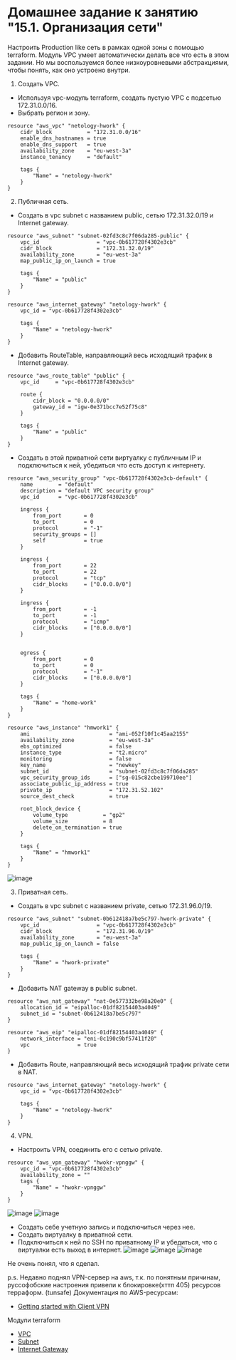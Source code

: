 # Домашнее задание к занятию "15.1. Организация сети"

Настроить Production like сеть в рамках одной зоны с помощью terraform. Модуль VPC умеет автоматически делать все что есть в этом задании. Но мы воспользуемся более низкоуровневыми абстракциями, чтобы понять, как оно устроено внутри.

1. Создать VPC.

- Используя vpc-модуль terraform, создать пустую VPC с подсетью 172.31.0.0/16.
- Выбрать регион и зону.  

```
resource "aws_vpc" "netology-hwork" {
    cidr_block           = "172.31.0.0/16"
    enable_dns_hostnames = true
    enable_dns_support   = true
    availability_zone    = "eu-west-3a"
    instance_tenancy     = "default"

    tags {
        "Name" = "netology-hwork"
    }
}
```
2. Публичная сеть.

- Создать в vpc subnet с названием public, сетью 172.31.32.0/19 и Internet gateway.  

```
resource "aws_subnet" "subnet-02fd3c8c7f06da285-public" {
    vpc_id                  = "vpc-0b617728f4302e3cb"
    cidr_block              = "172.31.32.0/19"
    availability_zone       = "eu-west-3a"
    map_public_ip_on_launch = true

    tags {
        "Name" = "public"
    }
}

resource "aws_internet_gateway" "netology-hwork" {
    vpc_id = "vpc-0b617728f4302e3cb"

    tags {
        "Name" = "netology-hwork"
    }
}
```

- Добавить RouteTable, направляющий весь исходящий трафик в Internet gateway.  

```
resource "aws_route_table" "public" {
    vpc_id     = "vpc-0b617728f4302e3cb"

    route {
        cidr_block = "0.0.0.0/0"
        gateway_id = "igw-0e371bcc7e52f75c8"
    }

    tags {
        "Name" = "public"
    }
}
```
- Создать в этой приватной сети виртуалку с публичным IP и подключиться к ней, убедиться что есть доступ к интернету.  

```
resource "aws_security_group" "vpc-0b617728f4302e3cb-default" {
    name        = "default"
    description = "default VPC security group"
    vpc_id      = "vpc-0b617728f4302e3cb"

    ingress {
        from_port       = 0
        to_port         = 0
        protocol        = "-1"
        security_groups = []
        self            = true
    }

    ingress {
        from_port       = 22
        to_port         = 22
        protocol        = "tcp"
        cidr_blocks     = ["0.0.0.0/0"]
    }

    ingress {
        from_port       = -1
        to_port         = -1
        protocol        = "icmp"
        cidr_blocks     = ["0.0.0.0/0"]
    }


    egress {
        from_port       = 0
        to_port         = 0
        protocol        = "-1"
        cidr_blocks     = ["0.0.0.0/0"]
    }

    tags {
        "Name" = "home-work"
    }
}
```
```
resource "aws_instance" "hmwork1" {
    ami                         = "ami-052f10f1c45aa2155"
    availability_zone           = "eu-west-3a"
    ebs_optimized               = false
    instance_type               = "t2.micro"
    monitoring                  = false
    key_name                    = "newkey"
    subnet_id                   = "subnet-02fd3c8c7f06da285"
    vpc_security_group_ids      = ["sg-015c82cbe199710ee"]
    associate_public_ip_address = true
    private_ip                  = "172.31.52.102"
    source_dest_check           = true

    root_block_device {
        volume_type           = "gp2"
        volume_size           = 8
        delete_on_termination = true
    }

    tags {
        "Name" = "hmwork1"
    }
}
```

![image](https://user-images.githubusercontent.com/30965391/159349744-597b2530-1da0-48bc-985b-10b59a47d3ba.png)

3. Приватная сеть.

- Создать в vpc subnet с названием private, сетью 172.31.96.0/19.  

```
resource "aws_subnet" "subnet-0b612418a7be5c797-hwork-private" {
    vpc_id                  = "vpc-0b617728f4302e3cb"
    cidr_block              = "172.31.96.0/19"
    availability_zone       = "eu-west-3a"
    map_public_ip_on_launch = false

    tags {
        "Name" = "hwork-private"
    }
}

```
- Добавить NAT gateway в public subnet.  

```
resource "aws_nat_gateway" "nat-0e577332be98a20e0" {
    allocation_id = "eipalloc-01df82154403a4049"
    subnet_id = "subnet-0b612418a7be5c797"
}
```
```
resource "aws_eip" "eipalloc-01df82154403a4049" {
    network_interface = "eni-0c190c9bf57411f20"
    vpc               = true
}
```
- Добавить Route, направляющий весь исходящий трафик private сети в NAT.  

```
resource "aws_internet_gateway" "netology-hwork" {
    vpc_id = "vpc-0b617728f4302e3cb"

    tags {
        "Name" = "netology-hwork"
    }
}
```

4. VPN.

- Настроить VPN, соединить его с сетью private.

```
resource "aws_vpn_gateway" "hwokr-vpnggw" {
    vpc_id = "vpc-0b617728f4302e3cb"
    availability_zone = ""
    tags {
        "Name" = "hwokr-vpnggw"
    }
}
```
![image](https://user-images.githubusercontent.com/30965391/159353765-269f84b3-1fdd-4ea5-b3d7-f7f06db52207.png)
![image](https://user-images.githubusercontent.com/30965391/159356133-e4d67e97-09a6-4ca7-bd86-838ed22d9813.png)

- Создать себе учетную запись и подключиться через нее.
- Создать виртуалку в приватной сети.
- Подключиться к ней по SSH по приватному IP и убедиться, что с виртуалки есть выход в интернет.
![image](https://user-images.githubusercontent.com/30965391/159368803-acbf42de-491e-40cb-9c4b-b2fd58a40677.png)
![image](https://user-images.githubusercontent.com/30965391/159369009-f7628a53-8169-4724-8e90-70fcc9747127.png)
![image](https://user-images.githubusercontent.com/30965391/159369835-21d1f355-f7f3-46c9-ae76-e5eed3c84b5a.png)


Не очень понял, что я сделал. 

p.s. Недавно поднял VPN-сервер на aws, т.к. по понятным причинам, руссофобские настроения привели к блокировке(хттп 405) ресурсов терраформ. 
(tunsafe)
Документация по AWS-ресурсам:

- [Getting started with Client VPN](https://docs.aws.amazon.com/vpn/latest/clientvpn-admin/cvpn-getting-started.html)

Модули terraform

- [VPC](https://registry.terraform.io/providers/hashicorp/aws/latest/docs/resources/vpc)
- [Subnet](https://registry.terraform.io/providers/hashicorp/aws/latest/docs/resources/subnet)
- [Internet Gateway](https://registry.terraform.io/providers/hashicorp/aws/latest/docs/resources/internet_gateway)
